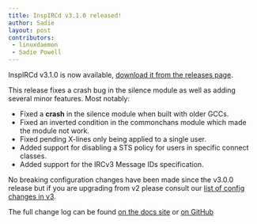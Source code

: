 ```yaml
---
title: InspIRCd v3.1.0 released!
author: Sadie
layout: post
contributors:
 - linuxdaemon
 - Sadie Powell
---
```


InspIRCd v3.1.0 is now available, [download it from the releases page](https://github.com/inspircd/inspircd/releases/tag/v3.1.0).

This release fixes a crash bug in the silence module as well as adding several minor features. Most notably:

- Fixed a **crash** in the silence module when built with older GCCs.
- Fixed an inverted condition in the commonchans module which made the module not work.
- Fixed pending X-lines only being applied to a single user.
- Added support for disabling a STS policy for users in specific connect classes.
- Added support for the IRCv3 Message IDs specification.

No breaking configuration changes have been made since the v3.0.0 release but if you are upgrading from v2 please consult our [list of config changes in v3](https://docs.inspircd.org/3/breaking-changes).

<!--more-->

The full change log can be found [on the docs site](https://docs.inspircd.org/3/change-log/#inspircd-310) or [on GitHub](https://github.com/inspircd/inspircd/compare/v3.0.1...v3.1.0)
